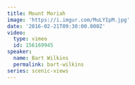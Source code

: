 ```yaml
---
title: Mount Moriah
image: 'https://i.imgur.com/MuLYIpM.jpg'
date: '2016-02-21T09:30:00.000Z'
video:
  type: vimeo
  id: 156169945
speaker:
  name: Bart Wilkins
  permalink: bart-wilkins
series: scenic-views
---
```


